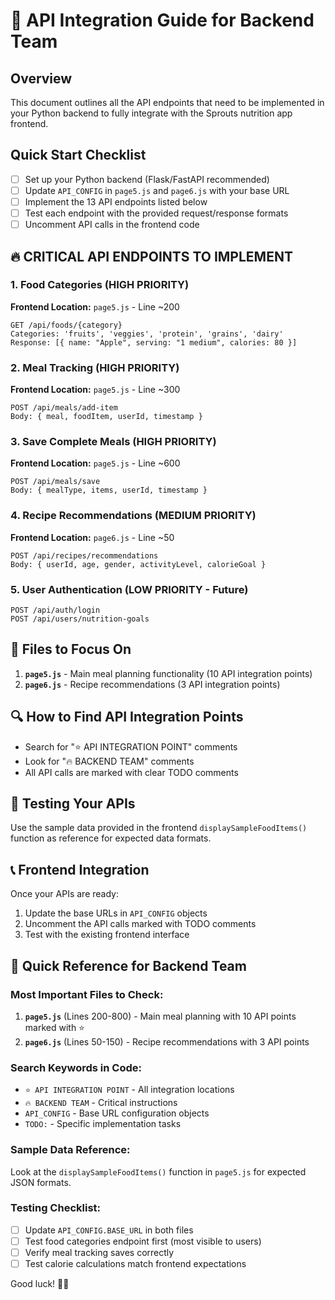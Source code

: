 
# 🚀 API Integration Guide for Backend Team

## Overview
This document outlines all the API endpoints that need to be implemented in your Python backend to fully integrate with the Sprouts nutrition app frontend.

## Quick Start Checklist
- [ ] Set up your Python backend (Flask/FastAPI recommended)
- [ ] Update `API_CONFIG` in `page5.js` and `page6.js` with your base URL
- [ ] Implement the 13 API endpoints listed below
- [ ] Test each endpoint with the provided request/response formats
- [ ] Uncomment API calls in the frontend code

## 🔥 CRITICAL API ENDPOINTS TO IMPLEMENT

### 1. Food Categories (HIGH PRIORITY)
**Frontend Location:** `page5.js` - Line ~200
```
GET /api/foods/{category}
Categories: 'fruits', 'veggies', 'protein', 'grains', 'dairy'
Response: [{ name: "Apple", serving: "1 medium", calories: 80 }]
```

### 2. Meal Tracking (HIGH PRIORITY)
**Frontend Location:** `page5.js` - Line ~300
```
POST /api/meals/add-item
Body: { meal, foodItem, userId, timestamp }
```

### 3. Save Complete Meals (HIGH PRIORITY)
**Frontend Location:** `page5.js` - Line ~600
```
POST /api/meals/save
Body: { mealType, items, userId, timestamp }
```

### 4. Recipe Recommendations (MEDIUM PRIORITY)
**Frontend Location:** `page6.js` - Line ~50
```
POST /api/recipes/recommendations
Body: { userId, age, gender, activityLevel, calorieGoal }
```

### 5. User Authentication (LOW PRIORITY - Future)
```
POST /api/auth/login
POST /api/users/nutrition-goals
```

## 📁 Files to Focus On
1. **`page5.js`** - Main meal planning functionality (10 API integration points)
2. **`page6.js`** - Recipe recommendations (3 API integration points)

## 🔍 How to Find API Integration Points
- Search for "⭐ API INTEGRATION POINT" comments
- Look for "🔥 BACKEND TEAM" comments
- All API calls are marked with clear TODO comments

## 🧪 Testing Your APIs
Use the sample data provided in the frontend `displaySampleFoodItems()` function as reference for expected data formats.

## 📞 Frontend Integration
Once your APIs are ready:
1. Update the base URLs in `API_CONFIG` objects
2. Uncomment the API calls marked with TODO comments
3. Test with the existing frontend interface

## 🎯 Quick Reference for Backend Team

### Most Important Files to Check:
1. **`page5.js`** (Lines 200-800) - Main meal planning with 10 API points marked with ⭐
2. **`page6.js`** (Lines 50-150) - Recipe recommendations with 3 API points

### Search Keywords in Code:
- `⭐ API INTEGRATION POINT` - All integration locations
- `🔥 BACKEND TEAM` - Critical instructions
- `API_CONFIG` - Base URL configuration objects
- `TODO:` - Specific implementation tasks

### Sample Data Reference:
Look at the `displaySampleFoodItems()` function in `page5.js` for expected JSON formats.

### Testing Checklist:
- [ ] Update `API_CONFIG.BASE_URL` in both files
- [ ] Test food categories endpoint first (most visible to users)
- [ ] Verify meal tracking saves correctly
- [ ] Test calorie calculations match frontend expectations

Good luck! 🍎🥗
